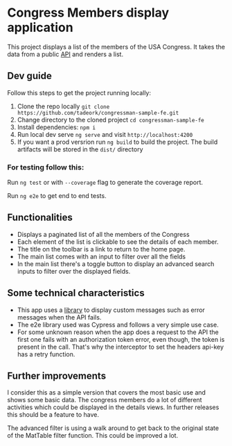 # Congress Members display application

This project displays a list of the members of the USA Congress. It takes the data from a public [API](https://projects.propublica.org/api-docs/congress-api/members/#lists-of-members)
and renders a list. 

## Dev guide
Follow this steps to get the project running locally:

1. Clone the repo locally `git clone https://github.com/tadeork/congressman-sample-fe.git`
2. Change directory to the cloned project `cd congressman-sample-fe`
3. Install dependencies: `npm i`
4. Run local dev serve `ng serve` and visit `http://localhost:4200`
5. If you want a prod versrion run `ng build` to build the project. The build artifacts will be stored in the `dist/` directory

### For testing follow this:

Run `ng test` or with `--coverage` flag to generate the coverage report.

Run `ng e2e` to get end to end tests.


## Functionalities
- Displays a paginated list of all the members of the Congress
- Each element of the list is clickable to see the details of each member.
- The title on the toolbar is a link to return to the home page.
- The main list comes with an input to filter over all the fields
- In the main list there's a toggle button to display an advanced search inputs to filter over the displayed fields.

## Some technical characteristics
- This app uses a [library](https://github.com/scttcper/ngx-toastr) to display custom messages such as error messages when the API fails.
- The e2e library used was Cypress and follows a very simple use case.
- For some unknown reason when the app does a request to the API the first one fails with an authorization token error, even though, the token is present in the call. That's why the interceptor to set the headers api-key has a retry function.


## Further improvements

I consider this as a simple version that covers the most basic use and shows some basic data. The congress members do a lot of different activities which could be displayed in the details views. In further releases this should be a feature to have.


The advanced filter is using a walk around to get back to the original state of the MatTable filter function. This could be improved a lot.

